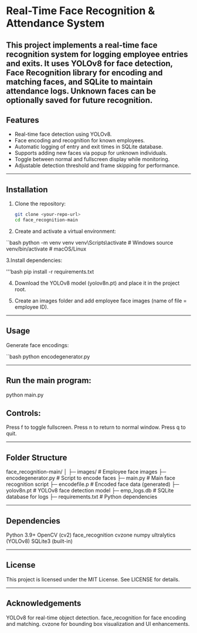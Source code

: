 # Real-Time Face Recognition & Attendance System

This project implements a real-time face recognition system for logging employee entries and exits. It uses **YOLOv8** for face detection, **Face Recognition** library for encoding and matching faces, and **SQLite** to maintain attendance logs. Unknown faces can be optionally saved for future recognition.
---

## Features

- Real-time face detection using YOLOv8.
- Face encoding and recognition for known employees.
- Automatic logging of entry and exit times in SQLite database.
- Supports adding new faces via popup for unknown individuals.
- Toggle between normal and fullscreen display while monitoring.
- Adjustable detection threshold and frame skipping for performance.

---

## Installation

1. Clone the repository:
   ```bash
   git clone <your-repo-url>
   cd face_recognition-main
   
2. Create and activate a virtual environment:

``bash
python -m venv venv
venv\Scripts\activate       # Windows
source venv/bin/activate    # macOS/Linux

3.Install dependencies:

'''bash
pip install -r requirements.txt

4. Download the YOLOv8 model (yolov8n.pt) and place it in the project root.

5. Create an images folder and add employee face images (name of file = employee ID).

---

## Usage
Generate face encodings:

``bash
python encodegenerator.py

---

## Run the main program:

python main.py

## Controls:

Press f to toggle fullscreen.
Press n to return to normal window.
Press q to quit.

---

## Folder Structure

face_recognition-main/
│
├─ images/               # Employee face images
├─ encodegenerator.py    # Script to encode faces
├─ main.py               # Main face recognition script
├─ encodefile.p          # Encoded face data (generated)
├─ yolov8n.pt            # YOLOv8 face detection model
├─ emp_logs.db           # SQLite database for logs
├─ requirements.txt      # Python dependencies

---

## Dependencies

Python 3.9+
OpenCV (cv2)
face_recognition
cvzone
numpy
ultralytics (YOLOv8)
SQLite3 (built-in)

---

## License
This project is licensed under the MIT License. See LICENSE for details.

---

## Acknowledgements
YOLOv8 for real-time object detection.
face_recognition for face encoding and matching.
cvzone for bounding box visualization and UI enhancements.
